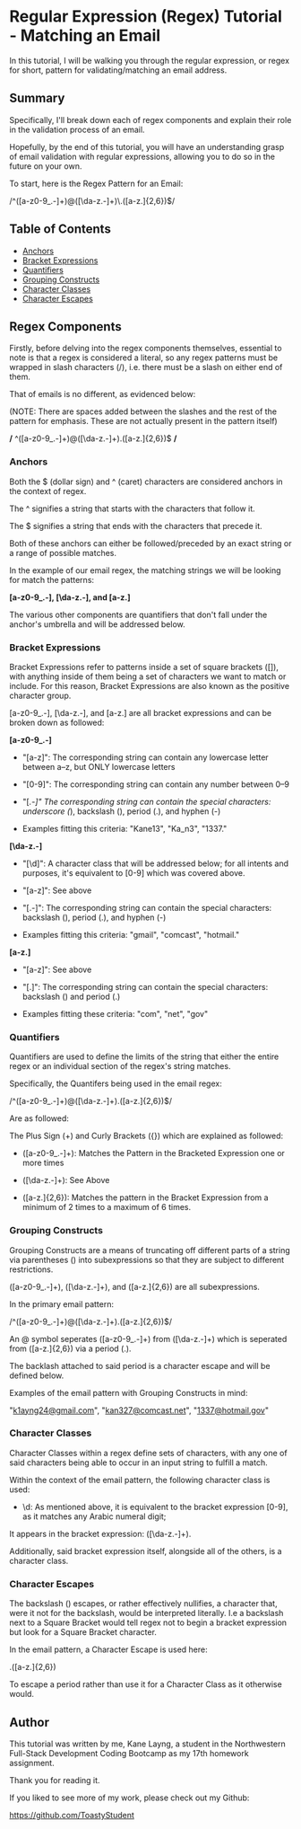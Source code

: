 # Regular Expression (Regex) Tutorial - Matching an Email

In this tutorial, I will be walking you through the regular expression, or regex for short, pattern for validating/matching an email address.

## Summary

Specifically, I'll break down each of regex components and explain their role in the validation process of an email. 

Hopefully, by the end of this tutorial, you will have an understanding grasp of email validation with regular expressions, allowing you to do so in the future on your own.

To start, here is the Regex Pattern for an Email:

/^([a-z0-9_\.-]+)@([\da-z\.-]+)\\.([a-z\.]{2,6})$/

## Table of Contents

- [Anchors](#anchors)
- [Bracket Expressions](#bracket-expressions)
- [Quantifiers](#quantifiers)
- [Grouping Constructs](#grouping-constructs)
- [Character Classes](#character-classes)
- [Character Escapes](#character-escapes)

## Regex Components

Firstly, before delving into the regex components themselves, essential to note is that a regex is considered a literal, so any regex patterns must be wrapped in slash characters (/), i.e. there must be a slash on either end of them.

That of emails is no different, as evidenced below:

(NOTE: There are spaces added between the slashes and the rest of the pattern for emphasis. These are not actually present in the pattern itself)

<b>/</b> ^([a-z0-9_\.-]+)@([\da-z\.-]+)\.([a-z\.]{2,6})$ <b>/</b>

### Anchors

Both the $ (dollar sign) and ^ (caret) characters are considered anchors in the context of regex.

The ^ signifies a string that starts with the characters that follow it.

The $ signifies a string that ends with the characters that precede it. 

Both of these anchors can either be followed/preceded by an exact string or a range of possible matches.

In the example of our email regex, the matching strings we will be looking for match the patterns:

**[a-z0-9_\.-], [\da-z\.-], and [a-z\.]**

The various other components are quantifiers that don't fall under the anchor's umbrella and will be addressed below.

### Bracket Expressions

Bracket Expressions refer to patterns inside a set of square brackets ([]), with anything inside of them being a set of characters we want to match or include. For this reason, Bracket Expressions are also known as the positive character group.

[a-z0-9_\.-], [\da-z\.-], and [a-z\.] are all bracket expressions and can be broken down as followed:

**[a-z0-9_\.-]**

* "[a-z]": The corresponding string can contain any lowercase letter between a–z, but ONLY lowercase letters

* "[0-9]": The corresponding string can contain any number between 0–9

* "[_\.-]" The corresponding string can contain the special characters: underscore (_), backslash (\), period (.), and hyphen (-)

* Examples fitting this criteria: "Kane13", "Ka_n3\", "1337."

**[\da-z\.-]**

* "[\d]": A character class that will be addressed below; for all intents and purposes, it's equivalent to [0-9] which was covered above.

* "[a-z]": See above

* "[\.-]": The corresponding string can contain the special characters: backslash (\), period (.), and hyphen (-)

* Examples fitting this criteria: "gmail", "comcast", "hotmail."

**[a-z\.]**

* "[a-z]": See above

* "[\.]": The corresponding string can contain the special characters: backslash (\) and period (.)

* Examples fitting these criteria: "com", "net", "gov"

### Quantifiers

Quantifiers are used to define the limits of the string that either the entire regex or an individual section of the regex's string matches.

Specifically, the Quantifers being used in the email regex:

/^([a-z0-9_\.-]+)@([\da-z\.-]+)\.([a-z\.]{2,6})$/

Are as followed:

The Plus Sign (+) and Curly Brackets ({}) which are explained as followed:

* ([a-z0-9_\.-]+): Matches the Pattern in the Bracketed Expression one or more times

* ([\da-z\.-]+): See Above

* ([a-z\.]{2,6}): Matches the pattern in the Bracket Expression from a minimum of 2 times to a maximum of 6 times.


### Grouping Constructs

Grouping Constructs are a means of truncating off different parts of a string via parentheses () into subexpressions so that they are subject to different restrictions.

([a-z0-9_\.-]+), ([\da-z\.-]+), and ([a-z\.]{2,6}) are all subexpressions.

In the primary email pattern:

/^([a-z0-9_\.-]+)@([\da-z\.-]+)\.([a-z\.]{2,6})$/

An @ symbol seperates ([a-z0-9_\.-]+) from ([\da-z\.-]+) which is seperated from ([a-z\.]{2,6}) via a period (.).

The backlash attached to said period is a character escape and will be defined below.

Examples of the email pattern with Grouping Constructs in mind:

"k1ayng24@gmail.com", "kan327@comcast.net", "1337@hotmail.gov"

### Character Classes

Character Classes within a regex define sets of characters, with any one of said characters being able to occur in an input string to fulfill a match.

Within the context of the email pattern, the following character class is used:

* \d: As mentioned above, it is equivalent to the bracket expression [0-9], as it matches any Arabic numeral digit;

It appears in the bracket expression: ([\da-z\.-]+).

Additionally, said bracket expression itself, alongside all of the others, is a character class.

### Character Escapes

The backslash (\) escapes, or rather effectively nullifies, a character that, were it not for the backslash, would be interpreted literally. I.e a backslash next to a Square Bracket would tell regex not to begin a bracket expression but look for a Square Bracket character.

In the email pattern, a Character Escape is used here:

\.([a-z\.]{2,6})

To escape a period rather than use it for a Character Class as it otherwise would.

## Author

This tutorial was written by me, Kane Layng, a student in the Northwestern Full-Stack Development Coding Bootcamp as my 17th homework assignment.

Thank you for reading it.

If you liked to see more of my work, please check out my Github:

https://github.com/ToastyStudent

